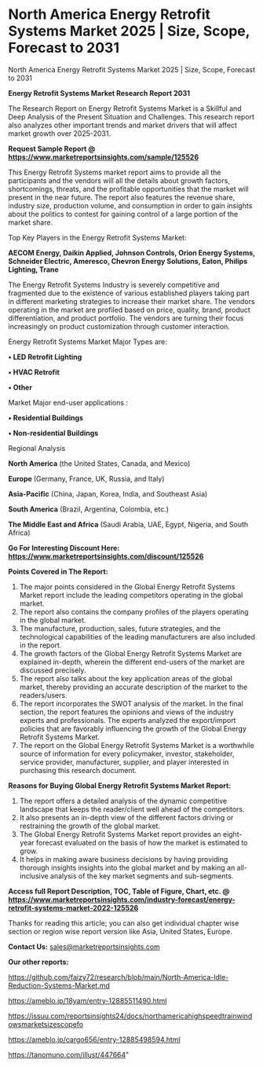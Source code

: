 # North America Energy Retrofit Systems Market 2025 | Size, Scope, Forecast to 2031
 North America Energy Retrofit Systems Market 2025 | Size, Scope, Forecast to 2031

<strong>Energy Retrofit Systems Market Research Report 2031</strong>

The Research Report on Energy Retrofit Systems Market is a Skillful and Deep Analysis of the Present Situation and Challenges. This research report also analyzes other important trends and market drivers that will affect market growth over 2025-2031.

<strong>Request Sample Report @ <a href=https://www.marketreportsinsights.com/sample/125526>https://www.marketreportsinsights.com/sample/125526</a></strong>

This Energy Retrofit Systems market report aims to provide all the participants and the vendors will all the details about growth factors, shortcomings, threats, and the profitable opportunities that the market will present in the near future. The report also features the revenue share, industry size, production volume, and consumption in order to gain insights about the politics to contest for gaining control of a large portion of the market share.

Top Key Players in the Energy Retrofit Systems Market:

<strong>AECOM Energy, Daikin Applied, Johnson Controls, Orion Energy Systems, Schneider Electric, Ameresco, Chevron Energy Solutions, Eaton, Philips Lighting, Trane</strong>

The Energy Retrofit Systems Industry is severely competitive and fragmented due to the existence of various established players taking part in different marketing strategies to increase their market share. The vendors operating in the market are profiled based on price, quality, brand, product differentiation, and product portfolio. The vendors are turning their focus increasingly on product customization through customer interaction.

Energy Retrofit Systems Market Major Types are:

<strong>• LED Retrofit Lighting

• HVAC Retrofit

• Other</strong>

Market Major end-user applications :

<strong>• Residential Buildings

• Non-residential Buildings</strong>

Regional Analysis

</u><strong><b>North America</b></strong> (the United States, Canada, and Mexico)

<strong><b>Europe </b></strong>(Germany, France, UK, Russia, and Italy)

<strong><b>Asia-Pacific</b></strong> (China, Japan, Korea, India, and Southeast Asia)

<strong><b>South America</b></strong> (Brazil, Argentina, Colombia, etc.)

<strong><b>The Middle East and Africa</b></strong> (Saudi Arabia, UAE, Egypt, Nigeria, and South Africa)

<strong>Go For Interesting Discount Here: <a href=https://www.marketreportsinsights.com/discount/125526>https://www.marketreportsinsights.com/discount/125526</a></strong>

<strong>Points Covered in The Report:</strong>
<ol>
  <li>The major points considered in the Global Energy Retrofit Systems Market report include the leading competitors operating in the global market.</li>
  <li>The report also contains the company profiles of the players operating in the global market.</li>
  <li>The manufacture, production, sales, future strategies, and the technological capabilities of the leading manufacturers are also included in the report.</li>
  <li>The growth factors of the Global Energy Retrofit Systems Market are explained in-depth, wherein the different end-users of the market are discussed precisely.</li>
  <li>The report also talks about the key application areas of the global market, thereby providing an accurate description of the market to the readers/users.</li>
  <li>The report incorporates the SWOT analysis of the market. In the final section, the report features the opinions and views of the industry experts and professionals. The experts analyzed the export/import policies that are favorably influencing the growth of the Global Energy Retrofit Systems Market.</li>
  <li>The report on the Global Energy Retrofit Systems Market is a worthwhile source of information for every policymaker, investor, stakeholder, service provider, manufacturer, supplier, and player interested in purchasing this research document.</li>
</ol>
<strong>Reasons for Buying Global Energy Retrofit Systems Market Report:</strong>

<ol>
  <li>The report offers a detailed analysis of the dynamic competitive landscape that keeps the reader/client well ahead of the competitors.</li>
  <li>It also presents an in-depth view of the different factors driving or restraining the growth of the global market.</li>
  <li>The Global Energy Retrofit Systems Market report provides an eight-year forecast evaluated on the basis of how the market is estimated to grow.</li>
  <li>It helps in making aware business decisions by having providing thorough insights insights into the global market and by making an all-inclusive analysis of the key market segments and sub-segments.</li>
</ol>
<strong>Access full Report Description, TOC, Table of Figure, Chart, etc. @ <a href=https://www.marketreportsinsights.com/industry-forecast/energy-retrofit-systems-market-2022-125526>https://www.marketreportsinsights.com/industry-forecast/energy-retrofit-systems-market-2022-125526</a></strong>


Thanks for reading this article; you can also get individual chapter wise section or region wise report version like Asia, United States, Europe.

<strong>Contact Us:</strong>
sales@marketreportsinsights.com

<strong>Our other reports:</strong>

<a href=https://github.com/faizy72/research/blob/main/North-America-Idle-Reduction-Systems-Market.md>https://github.com/faizy72/research/blob/main/North-America-Idle-Reduction-Systems-Market.md</a>

<a href=https://ameblo.jp/18yam/entry-12885511490.html>https://ameblo.jp/18yam/entry-12885511490.html</a>

<a href=https://issuu.com/reportsinsights24/docs/northamericahighspeedtrainwindowsmarketsizescopefo>https://issuu.com/reportsinsights24/docs/northamericahighspeedtrainwindowsmarketsizescopefo</a>

<a href=https://ameblo.jp/cargo656/entry-12885498594.html>https://ameblo.jp/cargo656/entry-12885498594.html</a>

<a href=https://tanomuno.com/illust/447664>https://tanomuno.com/illust/447664</a>"
